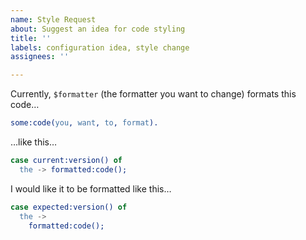```yaml
---
name: Style Request
about: Suggest an idea for code styling
title: ''
labels: configuration idea, style change
assignees: ''

---
```


Currently, `$formatter` (the formatter you want to change) formats this code…

```erlang
some:code(you, want, to, format).
```

…like this…

```erlang
case current:version() of
  the -> formatted:code();
```

I would like it to be formatted like this…

```erlang
case expected:version() of
  the ->
    formatted:code();
```
